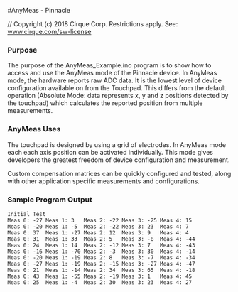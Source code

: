 #AnyMeas - Pinnacle

// Copyright (c) 2018 Cirque Corp. Restrictions apply. See: www.cirque.com/sw-license

### Purpose

The purpose of the AnyMeas_Example.ino program is to show how to access and use the AnyMeas mode of the Pinnacle device. In AnyMeas mode, the
hardware reports raw ADC data. It is the lowest level of device configuration
available on from the Touchpad. This differs from the default operation
(Absolute Mode: data represents x, y and z positions detected by the touchpad)
which calculates the reported position from multiple measurements.

### AnyMeas Uses

The touchpad is designed by using a grid of electrodes. In AnyMeas mode each
each axis position can be activated individually. This mode gives developers
the greatest freedom of device configuration and measurement.

Custom compensation matrices can be quickly configured and tested, along with other application specific measurements and configurations. 

### Sample Program Output

    Initial Test
    Meas 0: -27	Meas 1: 3	Meas 2: -22	Meas 3: -25	Meas 4: 15
    Meas 0: -20	Meas 1: -5	Meas 2: -22	Meas 3: 23	Meas 4: 7
    Meas 0: 37	Meas 1: -27	Meas 2: 12	Meas 3: 9	Meas 4: 4
    Meas 0: 31	Meas 1: 33	Meas 2: 5	Meas 3: -8	Meas 4: -44
    Meas 0: 24	Meas 1: 14	Meas 2: -12	Meas 3: 7	Meas 4: -43
    Meas 0: -16	Meas 1: -70	Meas 2: -3	Meas 3: 30	Meas 4: -14
    Meas 0: -20	Meas 1: -19	Meas 2: 8	Meas 3: -7	Meas 4: -34
    Meas 0: -27	Meas 1: -19	Meas 2: -15	Meas 3: -27	Meas 4: -47
    Meas 0: 21	Meas 1: -14	Meas 2: 34	Meas 3: 65	Meas 4: -18
    Meas 0: 43	Meas 1: -55	Meas 2: -19	Meas 3: 1	Meas 4: 45
    Meas 0: 25	Meas 1: -4	Meas 2: 30	Meas 3: 23	Meas 4: 27
